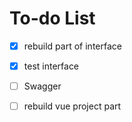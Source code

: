 # To-do List
- [x] rebuild part of interface
- [x] test interface
- [ ] Swagger
- [ ] rebuild vue project part

